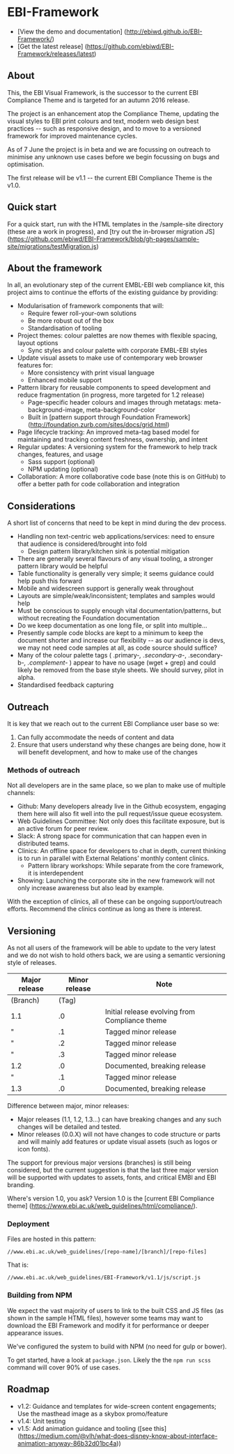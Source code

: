 # EBI-Framework

- [View the demo and documentation] (http://ebiwd.github.io/EBI-Framework/)
- [Get the latest release] (https://github.com/ebiwd/EBI-Framework/releases/latest)

## About
This, the EBI Visual Framework, is the successor to the current EBI Compliance Theme and is targeted for an autumn 2016 release.

The project is an enhancement atop the Compliance Theme, updating the visual styles to EBI print colours and text, modern web design best practices -- such as responsive design, and to move to a versioned framework for improved maintenance cycles.

As of 7 June the project is in beta and we are focussing on outreach to minimise any unknown use cases before we begin focussing on bugs and optimisation.

The first release will be v1.1 -- the current EBI Compliance Theme is the v1.0.

## Quick start
For a quick start, run with the HTML templates in the /sample-site directory (these are a work in progress), and [try out the in-browser migration JS] (https://github.com/ebiwd/EBI-Framework/blob/gh-pages/sample-site/migrations/testMigration.js)

## About the framework
In all, an evolutionary step of the current EMBL-EBI web compliance kit, this project aims to continue the efforts of the existing guidance by providing:

- Modularisation of framework components that will:
  - Require fewer roll-your-own solutions
  - Be more robust out of the box
  - Standardisation of tooling
- Project themes: colour palettes are now themes with flexible spacing, layout options
  - Sync styles and colour palette with corporate EMBL-EBI styles
- Update visual assets to make use of contemporary web browser features for:
  - More consistency with print visual language
  - Enhanced mobile support
- Pattern library for reusable components to speed development and reduce fragmentation (in progress, more targeted for 1.2 release)
  - Page-specific header colours and images through metatags: meta-background-image, meta-background-color
  - Built in [pattern support through Foundation Framework] (http://foundation.zurb.com/sites/docs/grid.html)
- Page lifecycle tracking: An improved meta-tag based model for maintaining and tracking content freshness, ownership, and intent
- Regular updates: A versioning system for the framework to help track changes, features, and usage
  - Sass support (optional)
  - NPM updating (optional)
- Collaboration: A more collaborative code base (note this is on GitHub) to offer a better path for code collaboration and integration

## Considerations
A short list of concerns that need to be kept in mind during the dev process.

- Handling non text-centric web applications/services: need to ensure that audience is considered/brought into fold
  - Design pattern library/kitchen sink is potential mitigation
- There are generally several flavours of any visual tooling, a stronger pattern library would be helpful
- Table functionality is generally very simple; it seems guidance could help push this forward
- Mobile and widescreen support is generally weak throughout
- Layouts are simple/weak/inconsistent; templates and samples would help
- Must be conscious to supply enough vital documentation/patterns, but without recreating the Foundation documentation
- Do we keep documentation as one long file, or split into multiple...
- Presently sample code blocks are kept to a minimum to keep the document shorter and increase our flexibility -- as our audience is devs, we may not need code samples at all, as code source should suffice?
- Many of the colour palette tags ( .primary-*, .secondary-a-*, .secondary-b-*, .complement-* ) appear to have no usage (wget + grep) and could likely be removed from the base style sheets. We should survey, pilot in alpha.
- Standardised feedback capturing

## Outreach
It is key that we reach out to the current EBI Compliance user base so we:

1. Can fully accommodate the needs of content and data
2. Ensure that users understand why these changes are being done, how it will benefit development, and how to make use of the changes

### Methods of outreach
Not all developers are in the same place, so we plan to make use of multiple channels:

- Github: Many developers already live in the Github ecosystem, engaging them here will also fit well into the pull request/issue queue ecosystem.
- Web Guidelines Committee: Not only does this facilitate exposure, but is an active forum for peer review.
- Slack: A strong space for communication that can happen even in distributed teams.
- Clinics: An offline space for developers to chat in depth, current thinking is to run in parallel with External Relations' monthly content clinics.
   - Pattern library workshops: While separate from the core framework, it is interdependent
- Showing: Launching the corporate site in the new framework will not only increase awareness but also lead by example.

With the exception of clinics, all of these can be ongoing support/outreach efforts. Recommend the clinics continue as long as there is interest.

## Versioning
As not all users of the framework will be able to update to the very latest and we do not wish to hold others back, we are using a semantic versioning style of releases.

| Major release | Minor release | Note |
| ------------- | ------------- | ---- |
| (Branch)      | (Tag)         | |
| 1.1           | .0            | Initial release evolving from Compliance theme |
| "             | .1            | Tagged minor release |
| "             | .2            | Tagged minor release |
| "             | .3            | Tagged minor release |
| 1.2           | .0            | Documented, breaking release |
| "             | .1            | Tagged minor release |
| 1.3           | .0            | Documented, breaking release |

Difference between major, minor releases:
- Major releases (1.1, 1.2, 1.3...) can have breaking changes and any such changes will be detailed and tested.
- Minor releases (0.0.X) will not have changes to code structure or parts and will mainly add features or update visual assets (such as logos or icon fonts).

The support for previous major versions (branches) is still being considered, but the current suggestion is that the last three major version will be supported with updates to assets, fonts, and critical EMBl and EBI branding.

Where's version 1.0, you ask? Version 1.0 is the [current EBI Compliance theme] (https://www.ebi.ac.uk/web_guidelines/html/compliance/).

### Deployment
Files are hosted in this pattern:
```
//www.ebi.ac.uk/web_guidelines/[repo-name]/[branch]/[repo-files]
```
That is:
```
//www.ebi.ac.uk/web_guidelines/EBI-Framework/v1.1/js/script.js
```

### Building from NPM
We expect the vast majority of users to link to the built CSS and JS files (as shown in the sample HTML files), however some teams may want to download the EBI Framework and modify it for performance or deeper appearance issues.

We've configured the system to build with NPM (no need for gulp or bower).

To get started, have a look at `package.json`. Likely the the `npm run scss` command will cover 90% of use cases.

## Roadmap
- v1.2: Guidance and templates for wide-screen content engagements;
        Use the masthead image as a skybox promo/feature
- v1.4: Unit testing
- v1.5: Add animation guidance and tooling ([see this] (https://medium.com/@vlh/what-does-disney-know-about-interface-animation-anyway-86b32d01bc4a))
